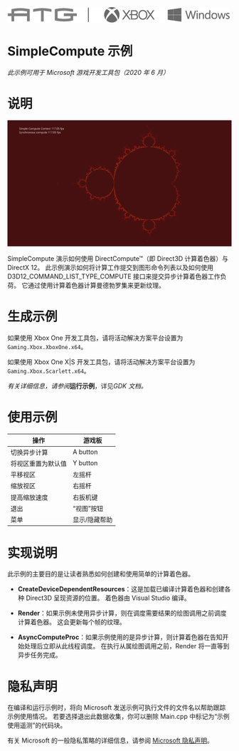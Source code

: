 ![](./media/image1.png)

# SimpleCompute 示例

*此示例可用于 Microsoft 游戏开发工具包（2020 年 6 月）*

# 说明

![示例屏幕截图](./media/image3.png)

SimpleCompute 演示如何使用 DirectCompute™（即 Direct3D 计算着色器）与 DirectX 12。 此示例演示如何将计算工作提交到图形命令列表以及如何使用 D3D12_COMMAND_LIST_TYPE_COMPUTE 接口来提交异步计算着色器工作负荷。 它通过使用计算着色器计算曼德勃罗集来更新纹理。

# 生成示例

如果使用 Xbox One 开发工具包，请将活动解决方案平台设置为 `Gaming.Xbox.XboxOne.x64`。

如果使用 Xbox One X|S 开发工具包，请将活动解决方案平台设置为 `Gaming.Xbox.Scarlett.x64`。

*有关详细信息，请参阅*__运行示例__，详见*GDK 文档。*

# 使用示例

| 操作 | 游戏板 |
|---|---|
| 切换异步计算 | A button |
| 将视区重置为默认值 | Y button |
| 平移视区 | 左摇杆 |
| 缩放视区 | 右摇杆 |
| 提高缩放速度 | 右扳机键 |
| 退出 | &ldquo;视图&rdquo;按钮 |
| 菜单 | 显示/隐藏帮助 |

# 实现说明

此示例的主要目的是让读者熟悉如何创建和使用简单的计算着色器。

- **CreateDeviceDependentResources**：这是加载已编译计算着色器和创建各种 Direct3D 呈现资源的位置。 着色器由 Visual Studio 编译。

- **Render**：如果示例未使用异步计算，则在调度需要结果的绘图调用之前调度计算着色器。 这会更新每个帧的纹理。

- **AsyncComputeProc**：如果示例使用的是异步计算，则计算着色器在告知开始处理后立即从此线程调度。 在执行从属绘图调用之前，Render 将一直等到异步任务完成。

# 隐私声明

在编译和运行示例时，将向 Microsoft 发送示例可执行文件的文件名以帮助跟踪示例使用情况。 若要选择退出此数据收集，你可以删除 Main.cpp 中标记为&ldquo;示例使用遥测&rdquo;的代码块。

有关 Microsoft 的一般隐私策略的详细信息，请参阅 [Microsoft 隐私声明](https://privacy.microsoft.com/en-us/privacystatement/)。


